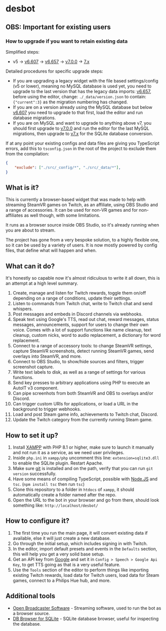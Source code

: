 # desbot
## OBS: Important for existing users
### How to upgrade if you want to retain existing data
Simplified steps: 
* v5 -> [v6.607][v6db] -> [v6.657][v6migrate] -> [v7.0.0][v7] -> [7.x][v7lite] 

Detailed procedures for specific upgrade steps:
* If you are upgrading a legacy widget with the file based settings/config (v5 or lower), meaning no MySQL database is used yet, you need to upgrade to the last version that has the legacy data imports: [v6.657][v6migrate], before using the editor, change: `./_data/version.json` to contain: `{"current":3}` as the migration numbering has changed.
* If you are on a version already using the MySQL database but below [v6.607][v6db] you need to upgrade to that first, load the editor and run database migrations. 
* If you are on MySQL and want to upgrade to anything above v7, you should first upgrade to [v7.0.0][v7] and run the editor for the last MySQL migrations, then upgrade to [v7.x][v7lite] for the SQLite database conversion.

If at any point your existing configs and data files are giving you TypeScript errors, add this to `tsconfig.json` in the root of the project to exclude them from the compilation:
```json
{
    "exclude": ["./src/_config/*", "./src/_data/*"],
}
```

## What is it?
This is currently a browser-based widget that was made to help with streaming SteamVR games on Twitch, as an affiliate, using OBS Studio and a range of accessories. It can be used for non-VR games and for non-affiliates as well though, with some limitations. 

It runs as a browser source inside OBS Studio, so it's already running when you are about to stream.

The project has gone from a very bespoke solution, to a highly flexible one, so it can be used by a variety of users. It is now mostly powered by config files, that define what will happen and when.

## What can it do?
It's honestly so capable now it's almost ridiculous to write it all down, this is an attempt at a high level summary.

1. Create, manage and listen for Twitch rewards, toggle them on/off depending on a range of conditions, update their settings.
2. Listen to commands from Twitch chat, write to Twitch chat and send whispers.
3. Post messages and embeds in Discord channels via webhooks.
4. Speak text using Google's TTS, read out chat, reward messages, status messages, announcements, support for users to change their own voice. Comes with a lot of support functions like name cleanup, text cleanup, custom nicks, word to audio replacement, a dictionary for word replacement.
5. Connect to a range of accessory tools: to change SteamVR settings, capture SteamVR screenshots, detect running SteamVR games, send overlays into SteamVR, and more.
6. Connect to OBS Studio, to show/hide sources and filters, trigger screenshot capture.
7. Write text labels to disk, as well as a range of settings for various functions.
8. Send key presses to arbitrary applications using PHP to execute an AutoIT v3 component.
9. Can pipe screenhots from both SteamVR and OBS to overlays and/or Discord.
10. Can trigger custom URIs for applications, or load a URL in the background to trigger webhooks.
11. Load and post Steam game info, achievements to Twitch chat, Discord.
12. Update the Twitch category from the currently running Steam game.

## How to set it up?
1. Install [XAMPP][xampp] with PHP 8.1 or higher, make sure to launch it manually and not run it as a service, as we need user privileges.
2. Inside `php.ini` in `xampp/php` uncomment this line: `extension=sqlite3.dll` to enable the SQLite plugin. Restart Apache.
3. Make sure [git][git] is installed and on the path, verify that you can run `git version` successfully.
4. Have some means of compiling TypeScript, possible with [Node.JS][nodejs] and `tsc`. (`npm install tsc` then run `tsc`)
5. Clone this repository to a folder in `htdocs` of `xampp`, it should automatically create a folder named after the repo.
6. Open the URL to the bot in your browser and go from there, should look something like: `http://localhost/desbot/`

## How to configure it?
1. The first time you run the main page, it will convert existing data if available, else it will just create a new database.
2. Go through the initial setup, which includes signing in with Twitch.
3. In the editor, import default presets and events in the `Defaults` section, this will help you get a very solid base setup.
4. Get an API key from [Google][googletts] and set it in `Config > Speech > Google Api Key`, to get TTS going as that is a very useful feature.
5. Use the `Tools`  section of the editor to perform things like importing existing Twitch rewards, load data for Twitch users, load data for Steam games, connect to a Philips Hue hub, and more.

## Additional tools
* [Open Broadcaster Software][obs] - Streaming software, used to run the bot as a browser source.
* [DB Browser for SQLite][sqlite] - SQLite database browser, useful for inspecting the database.

[v6db]: https://github.com/BOLL7708/desbot/releases/tag/v6.607
[v6migrate]: https://github.com/BOLL7708/desbot/releases/tag/v6.657
[v7]: https://github.com/BOLL7708/desbot/releases/tag/v7.0.0
[v7lite]: https://github.com/BOLL7708/desbot/releases

[xampp]: https://www.apachefriends.org/download.html
[git]: https://git-scm.com/downloads
[nodejs]: https://nodejs.org/en/download
[googletts]: https://cloud.google.com/text-to-speech/docs/before-you-begin

[obs]: https://obsproject.com/download
[sqlite]: https://sqlitebrowser.org/dl